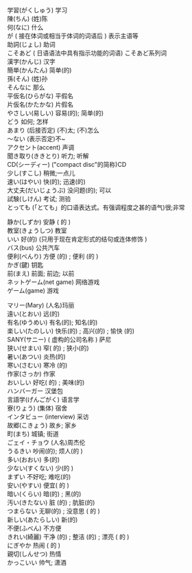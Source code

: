 学習(がくしゅう)   学习  
陳(ちん)   (姓)陈  
何(なに)   什么  
が  ( 接在体词或相当于体词的词语后 ) 表示主语等    
助詞(じょし)   助词  
こそあど  ( 日语语法中具有指示功能的词语)  こそあど系列词    
漢字(かんじ)    汉字  
簡単(かんたん)    简单(的)    
孫(そん)  (姓)孙  
そんなに  那么  
平仮名(ひらがな)  平假名  
片仮名(かたかな)  片假名  
やさしい(易しい)  容易(的); 简单(的)  
どう  如何; 怎样  
あまり    (后接否定)  (不)太;  (不)怎么    
〜ない  (表示否定)不~  
アクセント(accent)    声调  
聞き取り(ききとり)  听力;  听解  
CD(シーディー)  ("compact  disc"的简称)CD  
少し(すこし)   稍微;一点儿   
速い(はやい)  快(的); 迅速(的)  
大丈夫(だいじょうぶ)  没问题(的);  可以  
試験(しけん)  考试;  测验  
とっても    (「とても」的口语表达式。有强调程度之甚的语气)很;非常   


静か(しずか)  安静 ( 的 )  
教室(きょうしつ)  教室  
いい  好(的) (只用于现在肯定形式的结句或连体修饰 )  
バス(bus)   公共汽车  
便利(べんり)  方便 (的) ; 便利 (的 )  
かぎ(鍵)  钥匙  
前(まえ)  前面; 前边; 以前  
ネットゲーム(net game)   网络游戏  
ゲーム(game)   游戏   

マリー(Mary)  (人名)玛丽   
遠い(とおい)   远(的)    
有名(ゆうめい)   有名(的); 知名(的)    
楽しい(たのしい)  快乐(的) ; 高兴(的) ; 愉快 (的)    
SANY(サニー)  ( 虚构的公司名称 ) 萨尼  
狭い(せまい)  窄( 的) ; 狭小(的)    
暑い(あつい)  炎热(的)    
寒い(さむい)  寒冷 (的)      
作家(さっか)    作家  
おいしい  好吃( 的) ; 美味(的)      
ハンバーガー   汉堡包   
言語学(げんごがく)  语言学   
寮(りょう)   (集体) 宿舍    
インタビュー (interview)   采访   
故郷(こきょう)  故乡; 家乡   
町(まち)  城镇; 街道  
ごェイ・チョウ  (人名)周杰伦   
うるきい  吵闹(的);  烦人(的 )   
多い(おおい)  多(的)   
少ない(すくない)   少(的 )  
まずい  不好吃; 难吃(的)     
安い(やすい)  便宜( 的 )   
暗い(くらい)  暗(的) ; 黑(的)   
汚い(きたない)  脏 (的) ; 肮脏(的)    
つまらない  无聊(的) ; 没意思 ( 的 )    
新しい(あたらしい)  新(的)    
不便(ふべん)  不方便  
きれい(綺麗)  干净 (的) ; 整洁 (的) ; 漂亮 ( 的 )  
にぎやか  热闹 ( 的 )  
親切(しんせつ)  热情  
かっこいい  帅气; 潇酒    








  






















